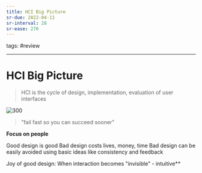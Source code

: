 ```yaml
---
title: HCI Big Picture
sr-due: 2022-04-11
sr-interval: 28
sr-ease: 270
---
```

tags: #review

---
# HCI Big Picture

>HCI is the cycle of design, implementation, evaluation of user interfaces

![300](None)

>"fail fast so you can succeed sooner"

**Focus on people**

Good design is good
Bad design costs lives, money, time
Bad design can be easily avoided using basic ideas like consistency and feedback

Joy of good design: When interaction becomes "invisible" - intuitive**